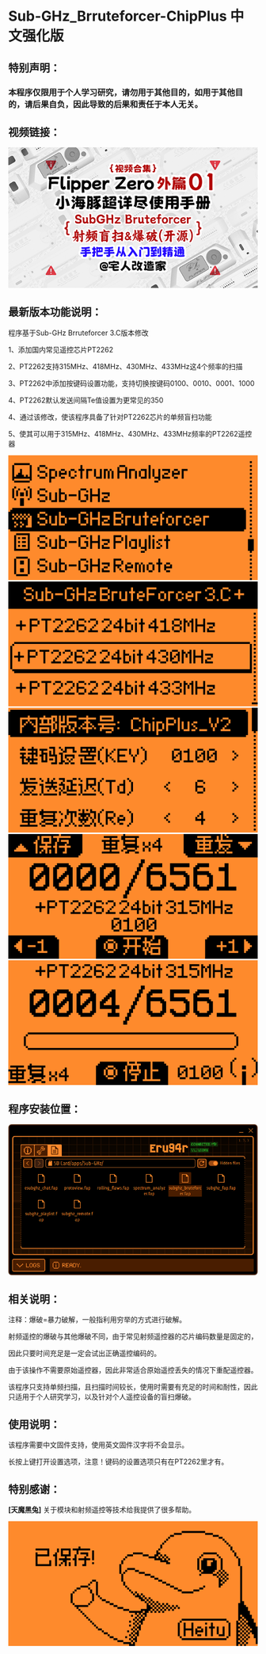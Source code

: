 # Sub-GHz_Brruteforcer-ChipPlus 中文强化版

<h2>特别声明：</h2>

<h3>本程序仅限用于个人学习研究，请勿用于其他目的，如用于其他目的，请后果自负，因此导致的后果和责任于本人无关。</h3>

<h2>视频链接：</h2>

[<img src="assets/video.png">](https://www.bilibili.com/video/BV1R1421k7s2)

<h2>最新版本功能说明：</h2>

程序基于Sub-GHz Brruteforcer 3.C版本修改

1、添加国内常见遥控芯片PT2262

2、PT2262支持315MHz、418MHz、430MHz、433MHz这4个频率的扫描

3、PT2262中添加按键码设置功能，支持切换按键码0100、0010、0001、1000

4、PT2262默认发送间隔Te值设置为更常见的350

4、通过该修改，使该程序具备了针对PT2262芯片的单频盲扫功能

5、使其可以用于315MHz、418MHz、430MHz、433MHz频率的PT2262遥控器

<img src="assets/Screenshot-001.png">
<img src="assets/Screenshot-002.png">
<img src="assets/Screenshot-003.png">
<img src="assets/Screenshot-004.png">
<img src="assets/Screenshot-005.png">

<h2>程序安装位置：</h2>

<img src="assets/Install_Path.png">

<h2>相关说明：</h2>

注释：爆破=暴力破解，一般指利用穷举的方式进行破解。

射频遥控的爆破与其他爆破不同，由于常见射频遥控器的芯片编码数量是固定的，

因此只要时间充足是一定会试出正确遥控编码的。

由于该操作不需要原始遥控器，因此非常适合原始遥控丢失的情况下重配遥控器。

该程序只支持单频扫描，且扫描时间较长，使用时需要有充足的时间和耐性，因此只适用于个人研究学习，以及针对个人遥控设备的盲扫爆破。

<h2>使用说明：</h2>
该程序需要中文固件支持，使用英文固件汉字将不会显示。

长按上键打开设置选项，注意！键码的设置选项只有在PT2262里才有。

<h2>特别感谢：</h2>

<b>[天魔黑兔]</b>
关于模块和射频遥控等技术给我提供了很多帮助。

<img src="assets/Screenshot-006.png">
